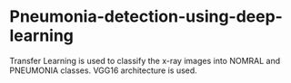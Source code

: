 # Pneumonia-detection-using-deep-learning

Transfer Learning is used to classify the x-ray images into NOMRAL and PNEUMONIA classes.
VGG16 architecture is used.
